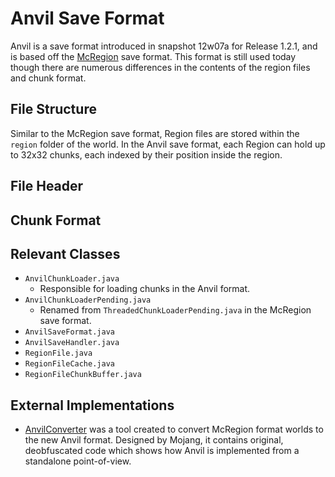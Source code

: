 # Anvil Save Format
Anvil is a save format introduced in snapshot 12w07a for Release 1.2.1, and is based off the [McRegion](mcregion_save_format.md) save format. This format is still used today though there are numerous differences in the contents of the region files and chunk format.

## File Structure
Similar to the McRegion save format, Region files are stored within the `region` folder of the world. In the Anvil save format, each Region can hold up to 32x32 chunks, each indexed by their position inside the region.

## File Header

## Chunk Format

## Relevant Classes
- `AnvilChunkLoader.java`
    - Responsible for loading chunks in the Anvil format.
- `AnvilChunkLoaderPending.java`
    - Renamed from `ThreadedChunkLoaderPending.java` in the McRegion save format.
- `AnvilSaveFormat.java`
- `AnvilSaveHandler.java`
- `RegionFile.java`
- `RegionFileCache.java`
- `RegionFileChunkBuffer.java`

## External Implementations
- [AnvilConverter](../miscellaneous/AnvilConverter.zip) was a tool created to convert McRegion format worlds to the new Anvil format. Designed by Mojang, it contains original, deobfuscated code which shows how Anvil is implemented from a standalone point-of-view.